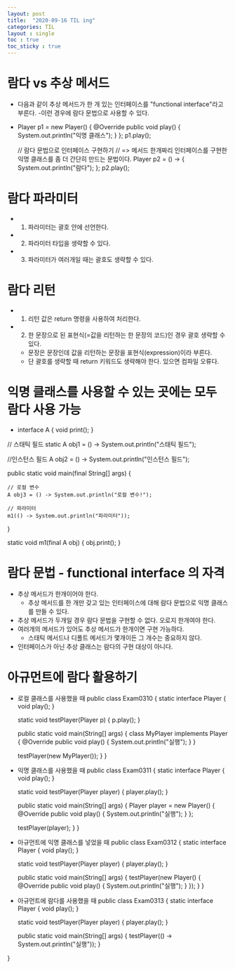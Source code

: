```yaml
---
layout: post
title:  "2020-09-16 TIL ing"
categories: TIL
layout : single
toc : true 
toc_sticky : true
---
```


# 람다 vs 추상 메서드
- 다음과 같이 추상 메서드가 한 개 있는 인터페이스를 "functional interface"라고 부른다.
    -이런 경우에 람다 문법으로 사용할 수 있다.
- Player p1 = new Player() {
      @Override
      public void play() {
        System.out.println("익명 클래스");
      }
    };
    p1.play();

    // 람다 문법으로 인터페이스 구현하기
    // => 메서드 한개짜리 인터페이스를 구현한 익명 클래스를 좀 더 간단히 만드는 문법이다.
    Player p2 = () -> {
      System.out.println("람다");
    };
    p2.play();


# 람다 파라미터
- 1) 파라미터는 괄호 안에 선언한다.
- 2) 파라미터 타입을 생략할 수 있다.
- 3) 파라미터가 여러개일 때는 괄호도 생략할 수 있다.

# 람다 리턴
- 1) 리턴 값은 return 명령을 사용하여 처리한다.
- 2) 한 문장으로 된 표현식(=값을 리턴하는 한 문장의 코드)인 경우 괄호 생략할 수 있다.
    - 문장은 문장인데 값을 리턴하는 문장을 표현식(expression)이라 부른다.
    - 단 괄호를 생략할 때 return 키워드도 생략해야 한다. 있으면 컴파일 오류다.

# 익명 클래스를 사용할 수 있는 곳에는 모두 람다 사용 가능
-  interface A {
    void print();
  }

  // 스태틱 필드
  static A obj1 = () -> System.out.println("스태틱 필드");

  //인스턴스 필드
  A obj2 = () -> System.out.println("인스턴스 필드");

  public static void main(final String[] args) {

    // 로컬 변수
    A obj3 = () -> System.out.println("로컬 변수!");

    // 파라미터
    m1(() -> System.out.println("파라미터"));
  }

  static void m1(final A obj) {
    obj.print();
  }

# 람다 문법 - functional interface 의 자격
- 추상 메서드가 한개이어야 한다.
    - 추상 메서드를 한 개만 갖고 있는 인터페이스에 대해 람다 문법으로 익명 클래스를 만들 수 있다.
- 추상 메서드가 두개일 경우 람다 문법을 구현할 수 없다. 오로지 한개여야 한다.
- 여러개의 메서드가 있어도 추상 메서드가 한개이면 구현 가능하다.
    - 스태틱 메서드나 디폴트 메서드가 몇개이든 그 개수는 중요하지 않다.
- 인터페이스가 아닌 추상 클래스는 람다의 구현 대상이 아니다.

# 아규먼트에 람다 활용하기
- 로컬 클래스를 사용했을 때
public class Exam0310 {
  static interface Player {
    void play();
  }

  static void testPlayer(Player p) {
    p.play();
  }

  public static void main(String[] args) {
    class MyPlayer implements Player {
      @Override
      public void play() {
        System.out.println("실행");
      }
    }

    testPlayer(new MyPlayer());
  }
}

- 익명 클래스를 사용했을 때
public class Exam0311 {
  static interface Player {
    void play();
  }

  static void testPlayer(Player player) {
    player.play();
  }

  public static void main(String[] args) {
    Player player = new Player() {
      @Override
      public void play() {
        System.out.println("실행");
      }
    };

    testPlayer(player);
  }
}

- 아규먼트에 익명 클래스를 넣었을 때
public class Exam0312 {
  static interface Player {
    void play();
  }

  static void testPlayer(Player player) {
    player.play();
  }

  public static void main(String[] args) {
    testPlayer(new Player() {
      @Override
      public void play() {
        System.out.println("실행");
      }
    });
  }
}

- 아규먼트에 람다를 사용했을 때
public class Exam0313 {
  static interface Player {
    void play();
  }

  static void testPlayer(Player player) {
    player.play();
  }

  public static void main(String[] args) {
    testPlayer(() -> System.out.println("실행"));
  }


}
